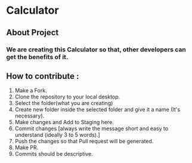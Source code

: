 
# Calculator 

## About Project 

### We are creating this Calculator so that, other developers can get the benefits of it.

 
## How to contribute : 
 1. Make a Fork.
 2. Clone the repository to your local desktop.
 3. Select the folder(what you are creating)
 4. Create new folder inside the selected folder and give it a name (It's necessary).
 5. Make changes and Add to Staging here.
 6. Commit changes [always write the message short and easy to understand (ideally 3 to 5 words).]
 7. Push the changes so that Pull request will be generated.
 8. Make PR.
 9. Commits should be descriptive.

